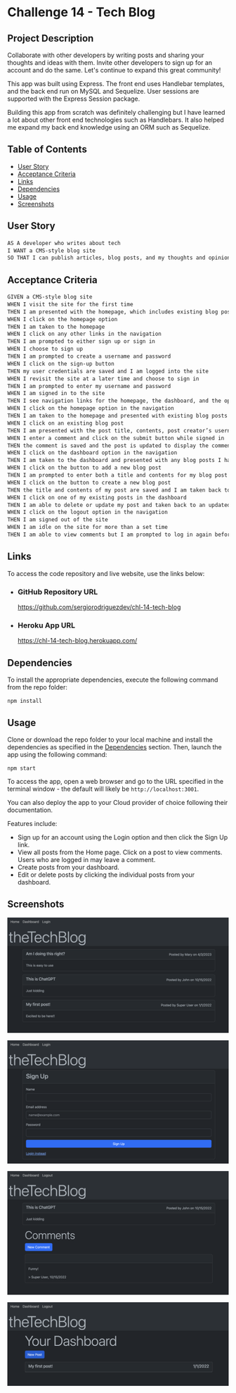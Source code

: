 # Challenge 14 - Tech Blog

## Project Description

Collaborate with other developers by writing posts and sharing your thoughts and ideas with them. Invite other developers to sign up for an account and do the same. Let's continue to expand this great community!

This app was built using Express. The front end uses Handlebar templates, and the back end run on MySQL and Sequelize. User sessions are supported with the Express Session package.

Building this app from scratch was definitely challenging but I have learned a lot about other front end technologies such as Handlebars. It also helped me expand my back end knowledge using an ORM such as Sequelize.

## Table of Contents
- [User Story](#user-story)
- [Acceptance Criteria](#acceptance-criteria)
- [Links](#links)
- [Dependencies](#dependencies)
- [Usage](#usage)
- [Screenshots](#screenshots)

## User Story

```md
AS A developer who writes about tech
I WANT a CMS-style blog site
SO THAT I can publish articles, blog posts, and my thoughts and opinions
```

## Acceptance Criteria

```md
GIVEN a CMS-style blog site
WHEN I visit the site for the first time
THEN I am presented with the homepage, which includes existing blog posts if any have been posted; navigation links for the homepage and the dashboard; and the option to log in
WHEN I click on the homepage option
THEN I am taken to the homepage
WHEN I click on any other links in the navigation
THEN I am prompted to either sign up or sign in
WHEN I choose to sign up
THEN I am prompted to create a username and password
WHEN I click on the sign-up button
THEN my user credentials are saved and I am logged into the site
WHEN I revisit the site at a later time and choose to sign in
THEN I am prompted to enter my username and password
WHEN I am signed in to the site
THEN I see navigation links for the homepage, the dashboard, and the option to log out
WHEN I click on the homepage option in the navigation
THEN I am taken to the homepage and presented with existing blog posts that include the post title and the date created
WHEN I click on an existing blog post
THEN I am presented with the post title, contents, post creator’s username, and date created for that post and have the option to leave a comment
WHEN I enter a comment and click on the submit button while signed in
THEN the comment is saved and the post is updated to display the comment, the comment creator’s username, and the date created
WHEN I click on the dashboard option in the navigation
THEN I am taken to the dashboard and presented with any blog posts I have already created and the option to add a new blog post
WHEN I click on the button to add a new blog post
THEN I am prompted to enter both a title and contents for my blog post
WHEN I click on the button to create a new blog post
THEN the title and contents of my post are saved and I am taken back to an updated dashboard with my new blog post
WHEN I click on one of my existing posts in the dashboard
THEN I am able to delete or update my post and taken back to an updated dashboard
WHEN I click on the logout option in the navigation
THEN I am signed out of the site
WHEN I am idle on the site for more than a set time
THEN I am able to view comments but I am prompted to log in again before I can add, update, or delete comments
```
 
## Links

To access the code repository and live website, use the links below:

- ### GitHub Repository URL
    https://github.com/sergiorodriguezdev/chl-14-tech-blog 
- ### Heroku App URL
    https://chl-14-tech-blog.herokuapp.com/

## Dependencies

To install the appropriate dependencies, execute the following command from the repo folder:

```
npm install
```

## Usage

Clone or download the repo folder to your local machine and install the dependencies as specified in the [Dependencies](#dependencies) section. Then, launch the app using the following command:

```
npm start
```

To access the app, open a web browser and go to the URL specified in the terminal window - the default will likely be `http://localhost:3001`.

You can also deploy the app to your Cloud provider of choice following their documentation.

Features include:
- Sign up for an account using the Login option and then click the Sign Up link.
- View all posts from the Home page. Click on a post to view comments. Users who are logged in may leave a comment.
- Create posts from your dashboard.
- Edit or delete posts by clicking the individual posts from your dashboard.

## Screenshots

![Tech Blog Homepage](./README-assets/tech-blog-homepage.png)

![Tech Blog Sign Up](./README-assets/tech-blog-signup.png)

![Tech Blog Posts and Comments](./README-assets/tech-blog-post-comment.png)

![Tech Blog Dashboard](./README-assets/tech-blog-dashboard.png)

